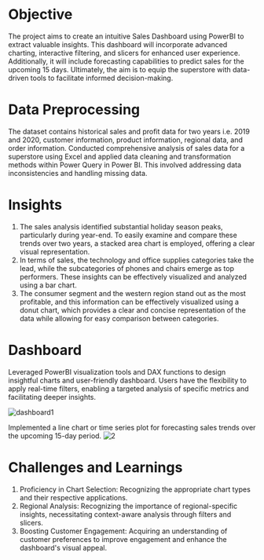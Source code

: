 # Objective

The project aims to create an intuitive Sales Dashboard using PowerBI to extract valuable insights. This dashboard will incorporate advanced charting, interactive filtering, and slicers for enhanced user experience. Additionally, it will include forecasting capabilities to predict sales for the upcoming 15 days. Ultimately, the aim is to equip the superstore with data-driven tools to facilitate informed decision-making.

# Data Preprocessing

The dataset contains historical sales and profit data for two years i.e. 2019 and 2020, customer information, product information, regional data, and order information. 
Conducted comprehensive analysis of sales data for a superstore using Excel and applied data cleaning and transformation methods within Power Query in Power BI. This involved addressing data inconsistencies and handling missing data.

# Insights
 1. The sales analysis identified substantial holiday season peaks, particularly during year-end. To easily examine and compare these trends over two years, a stacked area chart is employed, offering a clear visual representation.
 2. In terms of sales, the technology and office supplies categories take the lead, while the subcategories of phones and chairs emerge as top performers. These insights can be effectively visualized and analyzed using a bar chart.
 3. The consumer segment and the western region stand out as the most profitable, and this information can be effectively visualized using a donut chart, which provides a clear and concise representation of the data while allowing for easy comparison between categories.

# Dashboard

Leveraged PowerBI visualization tools and DAX functions to design insightful charts and user-friendly dashboard. Users have the flexibility to apply real-time filters, enabling a targeted analysis of specific metrics and facilitating deeper insights.

   ![dashboard1](https://github.com/MinalJain17/SuperStore-Sales-Dashboard/assets/132137245/bdb605df-814b-4a11-a9fb-3685fa1e48eb)

Implemented a line chart or time series plot for forecasting sales trends over the upcoming 15-day period.
   ![2](https://github.com/MinalJain17/SuperStore-Sales-Dashboard/assets/132137245/4bbd97f8-2f77-482e-904d-f06bba48d316)

# Challenges and Learnings

 1. Proficiency in Chart Selection: Recognizing the appropriate chart types and their respective applications.
 2. Regional Analysis: Recognizing the importance of regional-specific insights, necessitating context-aware analysis through filters and slicers.
 3. Boosting Customer Engagement: Acquiring an understanding of customer preferences to improve engagement and enhance the dashboard's visual appeal.


